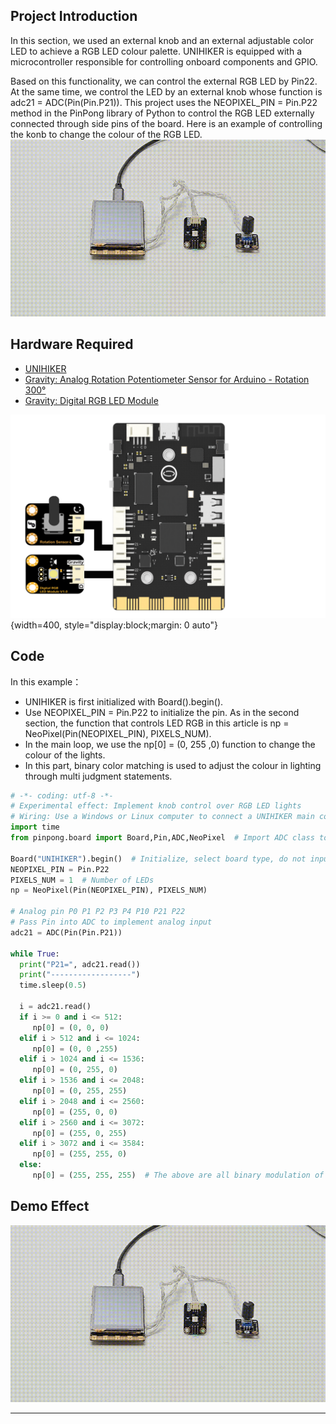 ## **Project Introduction**
In this section, we used an external knob and an external adjustable color LED to achieve a RGB LED colour palette.
UNIHIKER is equipped with a microcontroller responsible for controlling onboard components and GPIO.   

Based on this functionality, we can control the external RGB LED by Pin22. At the same time, we control the LED by an external knob whose function is adc21 = ADC(Pin(Pin.P21)). This project uses the NEOPIXEL_PIN = Pin.P22 method in the PinPong library of Python to control the RGB LED externally connected through side pins of the board. 
Here is an example of controlling the konb to change the colour of the RGB LED. 
![4-480P[00h00m00s-00h00m09s].gif](img/4_RGB_LED_Color_Palette/1721282199734-6852abbc-134f-4a70-8f8c-30b78ffa79d3.gif)
## **Hardware Required**

- [UNIHIKER](https://www.dfrobot.com/product-2691.html)
- [Gravity: Analog Rotation Potentiometer Sensor for Arduino - Rotation 300°](https://www.dfrobot.com/product-87.html)
- [Gravity: Digital RGB LED Module](https://www.dfrobot.com/product-1848.html)

![旋钮.png](img/4_RGB_LED_Color_Palette/1720173317069-19729515-5e81-4ca0-896b-af73b833ec39.png){width=400, style="display:block;margin: 0 auto"}
## **Code**
In this example：   

- UNIHIKER is first initialized with Board().begin().   
- Use NEOPIXEL_PIN = Pin.P22 to initialize the pin. As in the second section, the function that controls LED RGB in this article is np = NeoPixel(Pin(NEOPIXEL_PIN), PIXELS_NUM).   
- In the main loop, we use the np[0] = (0, 255 ,0) function to change the colour of the lights.   
- In this part, binary color matching is used to adjust the colour in lighting through multi judgment statements.  

```python
# -*- coding: utf-8 -*-
# Experimental effect: Implement knob control over RGB LED lights
# Wiring: Use a Windows or Linux computer to connect a UNIHIKER main control board, Pin21 connects knob, Pin22 connects light
import time
from pinpong.board import Board,Pin,ADC,NeoPixel  # Import ADC class to implement analog input

Board("UNIHIKER").begin()  # Initialize, select board type, do not input board type for automatic recognition
NEOPIXEL_PIN = Pin.P22
PIXELS_NUM = 1  # Number of LEDs
np = NeoPixel(Pin(NEOPIXEL_PIN), PIXELS_NUM)

# Analog pin P0 P1 P2 P3 P4 P10 P21 P22
# Pass Pin into ADC to implement analog input
adc21 = ADC(Pin(Pin.P21))

while True:
  print("P21=", adc21.read())
  print("------------------")
  time.sleep(0.5)
  
  i = adc21.read()
  if i >= 0 and i <= 512:
     np[0] = (0, 0, 0)
  elif i > 512 and i <= 1024:
     np[0] = (0, 0 ,255)
  elif i > 1024 and i <= 1536:
     np[0] = (0, 255, 0)
  elif i > 1536 and i <= 2048:
     np[0] = (0, 255, 255)
  elif i > 2048 and i <= 2560:
     np[0] = (255, 0, 0)
  elif i > 2560 and i <= 3072:
     np[0] = (255, 0, 255)
  elif i > 3072 and i <= 3584:
     np[0] = (255, 255, 0)
  else:
     np[0] = (255, 255, 255)  # The above are all binary modulation of the lamp beads
```
## **Demo Effect**
![4-480P[00h00m00s-00h00m09s].gif](img/4_RGB_LED_Color_Palette/1721282199734-6852abbc-134f-4a70-8f8c-30b78ffa79d3.gif)


---
